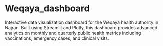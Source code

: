 # Weqaya_dashboard
Interactive data visualization dashboard for the Weqaya health authority in Najran. Built using Streamlit and Plotly, this dashboard provides advanced analytics on monthly and quarterly public health metrics including vaccinations, emergency cases, and clinical visits.

